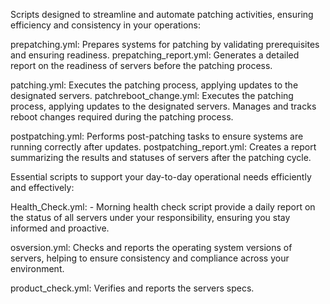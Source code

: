 Scripts designed to streamline and automate patching activities, ensuring efficiency and consistency in your operations:

prepatching.yml: Prepares systems for patching by validating prerequisites and ensuring readiness.
prepatching_report.yml: Generates a detailed report on the readiness of servers before the patching process.

patching.yml: Executes the patching process, applying updates to the designated servers.
patchreboot_change.yml: Executes the patching process, applying updates to the designated servers. Manages and tracks reboot changes required during the patching process.

postpatching.yml: Performs post-patching tasks to ensure systems are running correctly after updates.
postpatching_report.yml: Creates a report summarizing the results and statuses of servers after the patching cycle.



Essential scripts to support your day-to-day operational needs efficiently and effectively: 

Health_Check.yml: - Morning health check script provide a daily report on the status of all servers under your responsibility, ensuring you stay informed and proactive.

osversion.yml: Checks and reports the operating system versions of servers, helping to ensure consistency and compliance across your environment.

product_check.yml: Verifies and reports the servers specs.
